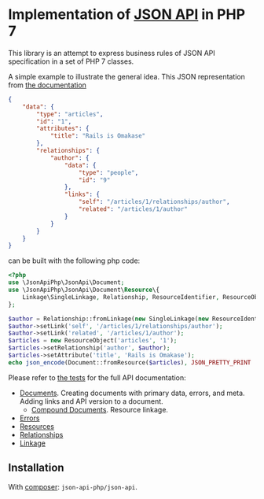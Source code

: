 # Implementation of [JSON API](http://jsonapi.org) in PHP 7
This library is an attempt to express business rules of JSON API specification in a set of PHP 7 classes.

A simple example to illustrate the general idea. This JSON representation from
[the documentation](http://jsonapi.org/format/#document-resource-objects)
<!-- name=my_json -->
```json
{
    "data": {
        "type": "articles",
        "id": "1",
        "attributes": {
            "title": "Rails is Omakase"
        },
        "relationships": {
            "author": {
                "data": {
                    "type": "people",
                    "id": "9"
                },
                "links": {
                    "self": "/articles/1/relationships/author",
                    "related": "/articles/1/author"
                }
            }
        }
    }
}
```
can be built with the following php code:
<!-- assert=output expect=my_json -->
```php
<?php
use \JsonApiPhp\JsonApi\Document;
use \JsonApiPhp\JsonApi\Document\Resource\{
    Linkage\SingleLinkage, Relationship, ResourceIdentifier, ResourceObject
};

$author = Relationship::fromLinkage(new SingleLinkage(new ResourceIdentifier('people', '9')));
$author->setLink('self', '/articles/1/relationships/author');
$author->setLink('related', '/articles/1/author');
$articles = new ResourceObject('articles', '1');
$articles->setRelationship('author', $author);
$articles->setAttribute('title', 'Rails is Omakase');
echo json_encode(Document::fromResource($articles), JSON_PRETTY_PRINT | JSON_UNESCAPED_SLASHES);
```

Please refer to [the tests](./test) for the full API documentation:
* [Documents](./test/Document/DocumentTest.php). Creating documents with primary data, errors, and meta. 
Adding links and API version to a document.
    * [Compound Documents](./test/Document/CompoundDocumentTest.php). Resource linkage.
* [Errors](./test/Document/ErrorTest.php)
* [Resources](./test/Document/Resource/ResourceTest.php)
* [Relationships](./test/Document/Resource/Relationship/RelationshipTest.php)
* [Linkage](./test/Document/Resource/Relationship/LinkageTest.php)

## Installation
With [composer](https://getcomposer.org/): `json-api-php/json-api`.

